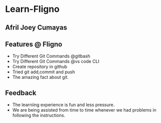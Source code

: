 # Learn-Fligno
## Afril Joey Cumayas

## Features @ Fligno
- Try Different Git Commands @gitbash
- Try Different Git Commands @vs code CLI
- Create repository in github
- Tried git add,commit and push
- The amazing fact about git.

## Feedback
- The learniing experience is fun and less pressure.
- We are being assisted from time to time whenever we had problems in following the instructions.
